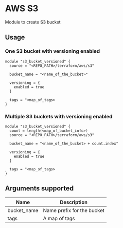 # AWS S3

Module to create S3 bucket

## Usage

### One S3 bucket with versioning enabled

```hcl
module "s3_bucket_versioned" {
  source = "<REPO_PATH>/terraform/aws/s3"

  bucket_name = "<name_of_the_bucket>"

  versioning = {
    enabled = true
  }

  tags = "<map_of_tags>
}
```

### Multiple S3 buckets with versioning enabled

```hcl
module "s3_bucket_versioned" {
  count = length(<map_of_bucket_info>)
  source = "<REPO_PATH>/terraform/aws/s3"

  bucket_name = "<name_of_the_bucket> + count.index"

  versioning = {
    enabled = true
  }
  
  tags = "<map_of_tags>
}
```

## Arguments supported
| Name | Description |
|------|-------------|
| bucket_name | Name prefix for the bucket |
| tags | A map of tags |